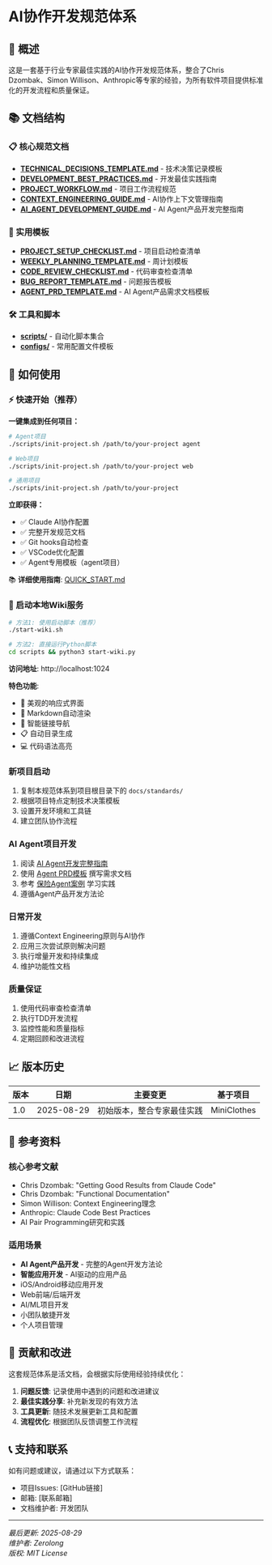 # AI协作开发规范体系

## 🎯 概述
这是一套基于行业专家最佳实践的AI协作开发规范体系，整合了Chris Dzombak、Simon Willison、Anthropic等专家的经验，为所有软件项目提供标准化的开发流程和质量保证。

## 📚 文档结构

### 📋 核心规范文档
- **[TECHNICAL_DECISIONS_TEMPLATE.md](./docs/TECHNICAL_DECISIONS_TEMPLATE.md)** - 技术决策记录模板
- **[DEVELOPMENT_BEST_PRACTICES.md](./docs/DEVELOPMENT_BEST_PRACTICES.md)** - 开发最佳实践指南
- **[PROJECT_WORKFLOW.md](./docs/PROJECT_WORKFLOW.md)** - 项目工作流程规范
- **[CONTEXT_ENGINEERING_GUIDE.md](./docs/CONTEXT_ENGINEERING_GUIDE.md)** - AI协作上下文管理指南
- **[AI_AGENT_DEVELOPMENT_GUIDE.md](./docs/AI_AGENT_DEVELOPMENT_GUIDE.md)** - AI Agent产品开发完整指南

### 📝 实用模板
- **[PROJECT_SETUP_CHECKLIST.md](./templates/PROJECT_SETUP_CHECKLIST.md)** - 项目启动检查清单
- **[WEEKLY_PLANNING_TEMPLATE.md](./templates/WEEKLY_PLANNING_TEMPLATE.md)** - 周计划模板
- **[CODE_REVIEW_CHECKLIST.md](./templates/CODE_REVIEW_CHECKLIST.md)** - 代码审查检查清单
- **[BUG_REPORT_TEMPLATE.md](./templates/BUG_REPORT_TEMPLATE.md)** - 问题报告模板
- **[AGENT_PRD_TEMPLATE.md](./templates/AGENT_PRD_TEMPLATE.md)** - AI Agent产品需求文档模板

### 🛠️ 工具和脚本
- **[scripts/](./scripts/)** - 自动化脚本集合
- **[configs/](./configs/)** - 常用配置文件模板

## 🚀 如何使用

### ⚡ 快速开始（推荐）

**一键集成到任何项目：**
```bash
# Agent项目
./scripts/init-project.sh /path/to/your-project agent

# Web项目  
./scripts/init-project.sh /path/to/your-project web

# 通用项目
./scripts/init-project.sh /path/to/your-project
```

**立即获得：**
- ✅ Claude AI协作配置  
- ✅ 完整开发规范文档
- ✅ Git hooks自动检查
- ✅ VSCode优化配置
- ✅ Agent专用模板（agent项目）

📚 **详细使用指南**: [QUICK_START.md](./QUICK_START.md)

### 📖 启动本地Wiki服务
```bash
# 方法1: 使用启动脚本（推荐）
./start-wiki.sh

# 方法2: 直接运行Python脚本
cd scripts && python3 start-wiki.py
```

**访问地址**: http://localhost:1024

**特色功能**:
- 🎨 美观的响应式界面
- 📝 Markdown自动渲染
- 🔗 智能链接导航
- 📋 自动目录生成
- 💻 代码语法高亮

### 新项目启动
1. 复制本规范体系到项目根目录下的 `docs/standards/`
2. 根据项目特点定制技术决策模板
3. 设置开发环境和工具链
4. 建立团队协作流程

### AI Agent项目开发
1. 阅读 [AI Agent开发完整指南](./docs/AI_AGENT_DEVELOPMENT_GUIDE.md)
2. 使用 [Agent PRD模板](./templates/AGENT_PRD_TEMPLATE.md) 撰写需求文档
3. 参考 [保险Agent案例](./examples/Insurance-Agent-PRD-Example.md) 学习实践
4. 遵循Agent产品开发方法论

### 日常开发
1. 遵循Context Engineering原则与AI协作
2. 应用三次尝试原则解决问题
3. 执行增量开发和持续集成
4. 维护功能性文档

### 质量保证
1. 使用代码审查检查清单
2. 执行TDD开发流程
3. 监控性能和质量指标
4. 定期回顾和改进流程

## 📈 版本历史

| 版本 | 日期 | 主要变更 | 基于项目 |
|------|------|----------|----------|
| 1.0 | 2025-08-29 | 初始版本，整合专家最佳实践 | MiniClothes |

## 📖 参考资料

### 核心参考文献
- Chris Dzombak: "Getting Good Results from Claude Code"
- Chris Dzombak: "Functional Documentation"
- Simon Willison: Context Engineering理念
- Anthropic: Claude Code Best Practices
- AI Pair Programming研究和实践

### 适用场景
- **AI Agent产品开发** - 完整的Agent开发方法论
- **智能应用开发** - AI驱动的应用产品
- iOS/Android移动应用开发
- Web前端/后端开发  
- AI/ML项目开发
- 小团队敏捷开发
- 个人项目管理

## 🤝 贡献和改进

这套规范体系是活文档，会根据实际使用经验持续优化：

1. **问题反馈**: 记录使用中遇到的问题和改进建议
2. **最佳实践分享**: 补充新发现的有效方法
3. **工具更新**: 随技术发展更新工具和配置
4. **流程优化**: 根据团队反馈调整工作流程

## 📞 支持和联系

如有问题或建议，请通过以下方式联系：
- 项目Issues: [GitHub链接]
- 邮箱: [联系邮箱]
- 文档维护者: 开发团队

---

*最后更新: 2025-08-29*  
*维护者: Zerolong*  
*版权: MIT License*